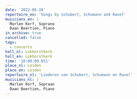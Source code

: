 ```yaml
---
date: '2022-05-28'
repertoire_en: 'Songs by Schubert, Schumann and Ravel'
musicians_en: |
  Marlen Korf, Soprano
  Daan Boertien, Piano
in_archive: true
cancelled: false
tags:
  - concerts
hall_nl: Lokhorstkerk
hall_en: Lokhorstkerk
time: '18:00:09.651'
place_nl: Leiden
place_en: Leiden
repertoire_nl: 'Liederen van Schubert, Schumann en Ravel'
musicians_nl: |
  Marlen Korf, Sopraan
  Daan Boertien, Piano
---
```


